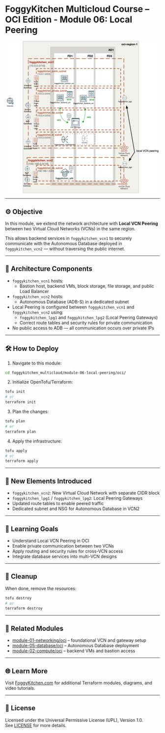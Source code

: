 
# FoggyKitchen Multicloud Course – OCI Edition - **Module 06: Local Peering**

<img src="module-06-local-peering-oci.jpg" width="600"/>

---

## ⚙️ Objective

In this module, we extend the network architecture with **Local VCN Peering** between two Virtual Cloud Networks (VCNs) in the same region.

This allows backend services in `foggykitchen_vcn1` to securely communicate with the Autonomous Database deployed in `foggykitchen_vcn2` — without traversing the public internet.

---

## 🧱 Architecture Components

- `foggykitchen_vcn1` hosts:
  - Bastion host, backend VMs, block storage, file storage, and public Load Balancer
- `foggykitchen_vcn2` hosts:
  - Autonomous Database (ADB-S) in a dedicated subnet
- Local Peering is configured between `foggykitchen_vcn1` and `foggykitchen_vcn2` using:
  - `foggykitchen_lpg1` and `foggykitchen_lpg2` (Local Peering Gateways)
  - Correct route tables and security rules for private communication
- No public access to ADB — all communication occurs over private IPs

---

## 🛠️ How to Deploy

1. Navigate to this module:

```bash
cd foggykitchen_multicloud/module-06-local-peering/oci/
```

2. Initialize OpenTofu/Terraform:

```bash
tofu init
# or
terraform init
```

3. Plan the changes:

```bash
tofu plan
# or
terraform plan
```

4. Apply the infrastructure:

```bash
tofu apply
# or
terraform apply
```

---

## 📁 New Elements Introduced

- `foggykitchen_vcn2`: New Virtual Cloud Network with separate CIDR block
- `foggykitchen_lpg1` / `foggykitchen_lpg2`: Local Peering Gateways
- Updated route tables to enable peered traffic
- Dedicated subnet and NSG for Autonomous Database in VCN2

---

## 🧠 Learning Goals

- Understand Local VCN Peering in OCI
- Enable private communication between two VCNs
- Apply routing and security rules for cross-VCN access
- Integrate database services into multi-VCN designs

---

## 🧹 Cleanup

When done, remove the resources:

```bash
tofu destroy
# or
terraform destroy
```

---

## 🔁 Related Modules

- [module-01-networking/oci](../../module-01-networking/oci/) – foundational VCN and gateway setup
- [module-05-database/oci](../../module-05-database/oci/) – Autonomous Database deployment
- [module-02-compute/oci](../../module-02-compute/oci/) – backend VMs and bastion access

---

## 🌐 Learn More

Visit [FoggyKitchen.com](https://foggykitchen.com/) for additional Terraform modules, diagrams, and video tutorials.

---

## 🪪 License

Licensed under the Universal Permissive License (UPL), Version 1.0.  
See [LICENSE](../../LICENSE) for more details.
